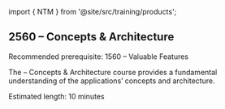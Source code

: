 import { NTM } from '@site/src/training/products';

## 2560 <NTM /> – Concepts & Architecture

Recommended prerequisite: 1560 <NTM /> – Valuable Features

The <NTM /> – Concepts & Architecture course provides a fundamental understanding of the applications’ concepts and architecture.

Estimated length: 10 minutes
